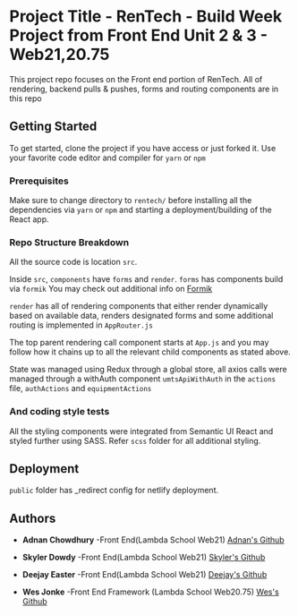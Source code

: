# Project Title - RenTech - Build Week Project from Front End Unit 2 & 3 - Web21,20.75

This project repo focuses on the Front end portion of RenTech. All of rendering, backend pulls & pushes, forms and routing components are in this repo

## Getting Started

To get started, clone the project if you have access or just forked it. Use your favorite code editor and compiler for `yarn` or `npm`

### Prerequisites

Make sure to change directory to `rentech/` before installing all the dependencies via `yarn` or `npm` and starting a deployment/building of the React app.

### Repo Structure Breakdown

All the source code is location `src`.

Inside `src`, `components` have `forms` and `render`. `forms` has components build via `formik` You may check out additional info on [Formik](https://github.com/jaredpalmer/formik)

`render` has all of rendering components that either render dynamically based on available data, renders designated forms and some additional routing is implemented in `AppRouter.js`

The top parent rendering call component starts at `App.js` and you may follow how it chains up to all the relevant child components as stated above. 

State was managed using Redux through a global store, all axios calls were managed through a withAuth component `umtsApiWithAuth` in the `actions` file, `authActions` and `equipmentActions`

### And coding style tests

All the styling components were integrated from Semantic UI React and styled further using SASS. Refer `scss` folder for all additional styling.

## Deployment

`public` folder has \_redirect config for netlify deployment.

## Authors

- **Adnan Chowdhury** -Front End(Lambda School Web21) [Adnan's Github](https://github.com/AdnanWebDev)

- **Skyler Dowdy** -Front End(Lambda School Web21) [Skyler's Github](https://github.com/skyler2440)

- **Deejay Easter** -Front End(Lambda School Web21) [Deejay's Github](https://github.com/DeejayEaster)

- **Wes Jonke** -Front End Framework (Lambda School Web20.75) [Wes's Github](https://github.com/Wjonke)
